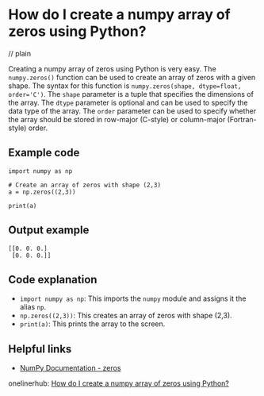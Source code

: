 # How do I create a numpy array of zeros using Python?
// plain

Creating a numpy array of zeros using Python is very easy. The `numpy.zeros()` function can be used to create an array of zeros with a given shape. The syntax for this function is `numpy.zeros(shape, dtype=float, order='C')`. The `shape` parameter is a tuple that specifies the dimensions of the array. The `dtype` parameter is optional and can be used to specify the data type of the array. The `order` parameter can be used to specify whether the array should be stored in row-major (C-style) or column-major (Fortran-style) order.

## Example code

```
import numpy as np

# Create an array of zeros with shape (2,3)
a = np.zeros((2,3))

print(a)
```
## Output example

```
[[0. 0. 0.]
 [0. 0. 0.]]
```

## Code explanation


* `import numpy as np`: This imports the `numpy` module and assigns it the alias `np`.
* `np.zeros((2,3))`: This creates an array of zeros with shape (2,3).
* `print(a)`: This prints the array to the screen.

## Helpful links

* [NumPy Documentation - zeros](https://numpy.org/doc/stable/reference/generated/numpy.zeros.html)

onelinerhub: [How do I create a numpy array of zeros using Python?](https://onelinerhub.com/python-scipy/how-do-i-create-a-numpy-array-of-zeros-using-python)